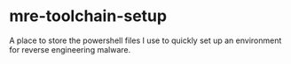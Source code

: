 # mre-toolchain-setup
A place to store the powershell files I use to quickly set up an environment for reverse engineering malware.
